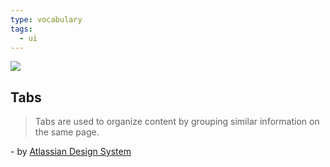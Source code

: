 ```yaml
---
type: vocabulary
tags:
  - ui
---
```

![](https://atlassian.design/static/d6710982950a32d936304b6f619bd502/tabs.svg)

## Tabs
> Tabs are used to organize content by grouping similar information on the same page.

\- by [Atlassian Design System](https://atlassian.design/components)